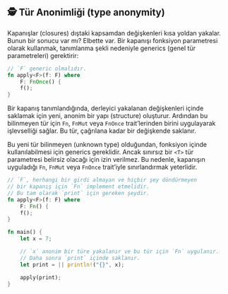 ## 🕵️ Tür Anonimliği (type anonymity)

Kapanışlar (closures) dıştaki kapsamdan değişkenleri kısa yoldan yakalar. Bunun bir sonucu var mı? Elbette var. Bir kapanışı fonksiyon parametresi olarak kullanmak, tanımlanma şekli nedeniyle generics (genel tür parametreleri) gerektirir:

```rust
// `F` generic olmalıdır.
fn apply<F>(f: F) where
    F: FnOnce() {
    f();
}
```

Bir kapanış tanımlandığında, derleyici yakalanan değişkenleri içinde saklamak için yeni, anonim bir yapı (structure) oluşturur. Ardından bu bilinmeyen tür için `Fn`, `FnMut` veya `FnOnce` trait’lerinden birini uygulayarak işlevselliği sağlar. Bu tür, çağrılana kadar bir değişkende saklanır.

Bu yeni tür bilinmeyen (unknown type) olduğundan, fonksiyon içinde kullanılabilmesi için generics gereklidir. Ancak sınırsız bir `<T>` tür parametresi belirsiz olacağı için izin verilmez. Bu nedenle, kapanışın uyguladığı `Fn`, `FnMut` veya `FnOnce` trait’iyle sınırlandırmak yeterlidir.

```rust
// `F`, herhangi bir girdi almayan ve hiçbir şey döndürmeyen
// bir kapanış için `Fn` implement etmelidir.
// Bu tam olarak `print` için gereken şeydir.
fn apply<F>(f: F) where
    F: Fn() {
    f();
}

fn main() {
    let x = 7;

    // `x` anonim bir türe yakalanır ve bu tür için `Fn` uygulanır.
    // Daha sonra `print` içinde saklanır.
    let print = || println!("{}", x);

    apply(print);
}
```
